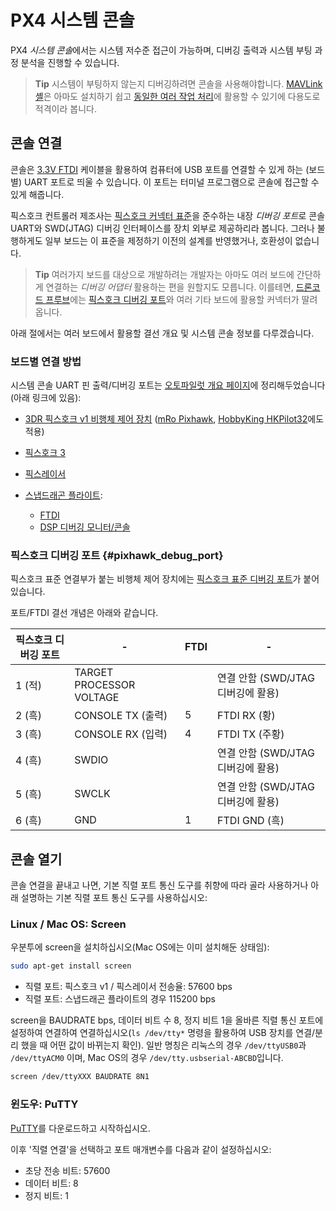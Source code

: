 # PX4 시스템 콘솔

PX4 *시스템 콘솔*에서는 시스템 저수준 접근이 가능하며, 디버깅 출력과 시스템 부팅 과정 분석을 진행할 수 있습니다.

> **Tip** 시스템이 부팅하지 않는지 디버깅하려면 콘솔을 사용해야합니다. [MAVLink 셸](../debug/mavlink_shell.md)은 아마도 설치하기 쉽고 [동일한 여러 작업 처리](../debug/consoles.md#console_vs_shell)에 활용할 수 있기에 다용도로 적격이라 봅니다.

## 콘솔 연결

콘솔은 [3.3V FTDI](https://www.digikey.com/product-detail/en/TTL-232R-3V3/768-1015-ND/1836393) 케이블을 활용하여 컴퓨터에 USB 포트를 연결할 수 있게 하는 (보드별) UART 포트로 띄울 수 있습니다. 이 포트는 터미널 프로그램으로 콘솔에 접근할 수 있게 해줍니다.

픽스호크 컨트롤러 제조사는 [픽스호크 커넥터 표준](#pixhawk_debug_port)을 준수하는 내장 *디버깅 포트*로 콘솔 UART와 SWD(JTAG) 디버깅 인터페이스를 장치 외부로 제공하리라 봅니다. 그러나 불행하게도 일부 보드는 이 표준을 제정하기 이전의 설계를 반영했거나, 호환성이 없습니다.

> **Tip** 여러가지 보드를 대상으로 개발하려는 개발자는 아마도 여러 보드에 간단하게 연결하는 *디버깅 어댑터* 활용하는 편을 원할지도 모릅니다. 이를테면, [드론코드 프루브](https://kb.zubax.com/display/MAINKB/Dronecode+Probe+documentation)에는 [픽스호크 디버깅 포트](#pixhawk_debug_port)와 여러 기타 보드에 활용할 커넥터가 딸려옵니다.

아래 절에서는 여러 보드에서 활용할 결선 개요 및 시스템 콘솔 정보를 다루겠습니다.

### 보드별 연결 방법

시스템 콘솔 UART 핀 출력/디버깅 포트는 [오토파일럿 개요 페이지](https://docs.px4.io/master/en/flight_controller/)에 정리해두었습니다(아래 링크에 있음):

- [3DR 픽스호크 v1 비행체 제어 장치](https://docs.px4.io/master/en/flight_controller/pixhawk.html#console-port) ([mRo Pixhawk](https://docs.px4.io/master/en/flight_controller/mro_pixhawk.html#debug-ports), [HobbyKing HKPilot32](https://docs.px4.io/master/en/flight_controller/HKPilot32.html#debug-port)에도 적용)
- [픽스호크 3](https://docs.px4.io/master/en/flight_controller/pixhawk3_pro.html#debug-port)
- [픽스레이서](https://docs.px4.io/master/en/flight_controller/pixracer.html#debug-port)

- [스냅드래곤 플라이트](https://docs.px4.io/master/en/flight_controller/snapdragon_flight.html):
  
  - [FTDI](https://docs.px4.io/master/en/flight_controller/snapdragon_flight_advanced.html#over-ftdi)
  - [DSP 디버깅 모니터/콘솔](https://docs.px4.io/master/en/flight_controller/snapdragon_flight_advanced.html#dsp-debug-monitorconsole)

### 픽스호크 디버깅 포트 {#pixhawk_debug_port}

픽스호크 표준 연결부가 붙는 비행체 제어 장치에는 [픽스호크 표준 디버깅 포트](https://pixhawk.org/pixhawk-connector-standard/#dronecode_debug)가 붙어있습니다.

포트/FTDI 결선 개념은 아래와 같습니다.

| 픽스호크 디버깅 포트 | -                        | FTDI | -                        |
| ----------- | ------------------------ | ---- | ------------------------ |
| 1 (적)       | TARGET PROCESSOR VOLTAGE |      | 연결 안함 (SWD/JTAG 디버깅에 활용) |
| 2 (흑)       | CONSOLE TX (출력)          | 5    | FTDI RX (황)              |
| 3 (흑)       | CONSOLE RX (입력)          | 4    | FTDI TX (주황)             |
| 4 (흑)       | SWDIO                    |      | 연결 안함 (SWD/JTAG 디버깅에 활용) |
| 5 (흑)       | SWCLK                    |      | 연결 안함 (SWD/JTAG 디버깅에 활용) |
| 6 (흑)       | GND                      | 1    | FTDI GND (흑)             |

## 콘솔 열기

콘솔 연결을 끝내고 나면, 기본 직렬 포트 통신 도구를 취향에 따라 골라 사용하거나 아래 설명하는 기본 직렬 포트 통신 도구를 사용하십시오:

### Linux / Mac OS: Screen

우분투에 screen을 설치하십시오(Mac OS에는 이미 설치해둔 상태임):

```bash
sudo apt-get install screen
```

- 직렬 포트: 픽스호크 v1 / 픽스레이서 전송율: 57600 bps
- 직렬 포트: 스냅드래곤 플라이트의 경우 115200 bps

screen을 BAUDRATE bps, 데이터 비트 수 8, 정지 비트 1을 올바른 직렬 통신 포트에 설정하여 연결하여 연결하십시오(`ls /dev/tty*` 명령을 활용하여 USB 장치를 연결/분리 했을 때 어떤 값이 바뀌는지 확인). 일반 명칭은 리눅스의 경우 `/dev/ttyUSB0`과 `/dev/ttyACM0` 이며, Mac OS의 경우 `/dev/tty.usbserial-ABCBD`입니다.

```bash
screen /dev/ttyXXX BAUDRATE 8N1
```

### 윈도우: PuTTY

[PuTTY](http://www.chiark.greenend.org.uk/~sgtatham/putty/download.html)를 다운로드하고 시작하십시오.

이후 '직렬 연결'을 선택하고 포트 매개변수를 다음과 같이 설정하십시오:

- 초당 전송 비트: 57600
- 데이터 비트: 8
- 정지 비트: 1